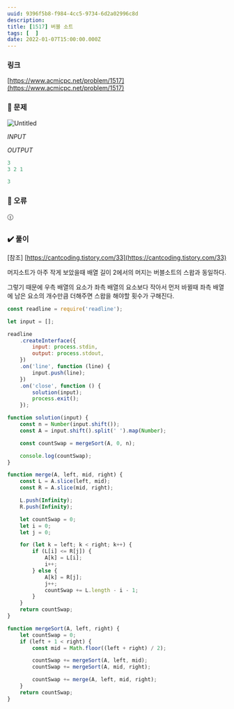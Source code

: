 ```yaml
---
uuid: 9396f5b8-f984-4cc5-9734-6d2a02996c8d
description: 
title: [1517] 버블 소트
tags: [  ]
date: 2022-01-07T15:00:00.000Z
---
```








### 링크

[https://www.acmicpc.net/problem/1517](https://www.acmicpc.net/problem/1517)

### 📝 문제

![Untitled](https://vault-r2.dorage.io/9396f5b8-f984-4cc5-9734-6d2a02996c8d/untitled.png)

*INPUT*

*OUTPUT*

```jsx
3
3 2 1
```

```jsx
3
```

### 🚨 오류

<aside>
🕧

</aside>

### ✔️ 풀이

[참조] [https://cantcoding.tistory.com/33](https://cantcoding.tistory.com/33)

머지소트가 아주 작게 보았을때 배열 길이 2에서의 머지는 버블소트의 스왑과 동일하다.

그렇기 때문에 우측 배열의 요소가 좌측 배열의 요소보다 작아서 먼저 바뀔때 좌측 배열에 남은 요소의 개수만큼 더해주면 스왑을 해야할 횟수가 구해진다.

```jsx
const readline = require('readline');

let input = [];

readline
    .createInterface({
        input: process.stdin,
        output: process.stdout,
    })
    .on('line', function (line) {
        input.push(line);
    })
    .on('close', function () {
        solution(input);
        process.exit();
    });

function solution(input) {
    const n = Number(input.shift());
    const A = input.shift().split(' ').map(Number);

    const countSwap = mergeSort(A, 0, n);

    console.log(countSwap);
}

function merge(A, left, mid, right) {
    const L = A.slice(left, mid);
    const R = A.slice(mid, right);

    L.push(Infinity);
    R.push(Infinity);

    let countSwap = 0;
    let i = 0;
    let j = 0;

    for (let k = left; k < right; k++) {
        if (L[i] <= R[j]) {
            A[k] = L[i];
            i++;
        } else {
            A[k] = R[j];
            j++;
            countSwap += L.length - i - 1;
        }
    }
    return countSwap;
}

function mergeSort(A, left, right) {
    let countSwap = 0;
    if (left + 1 < right) {
        const mid = Math.floor((left + right) / 2);

        countSwap += mergeSort(A, left, mid);
        countSwap += mergeSort(A, mid, right);

        countSwap += merge(A, left, mid, right);
    }
    return countSwap;
}
```
